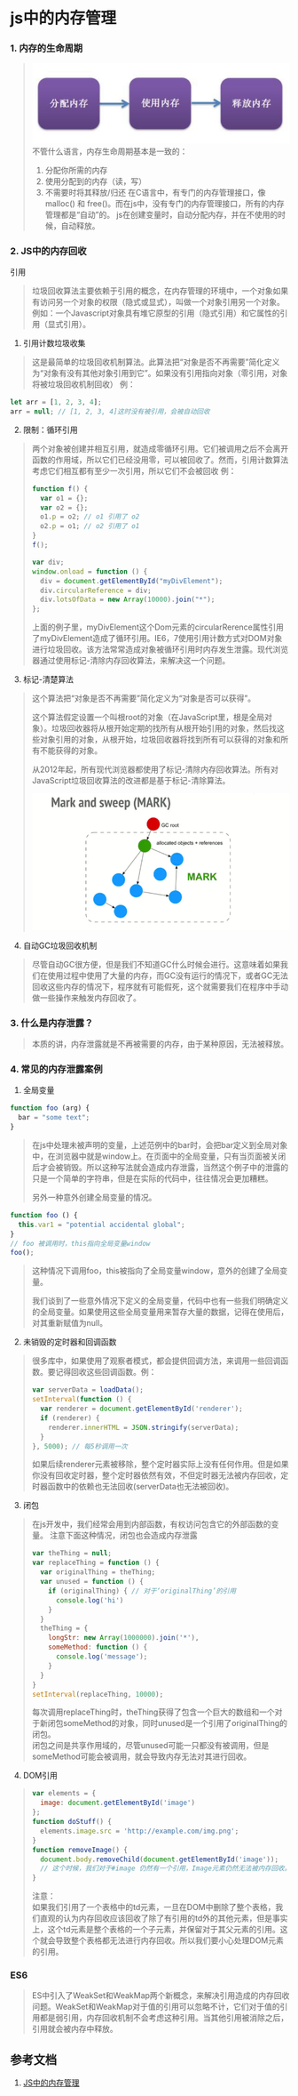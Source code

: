 # js中的内存管理

### 1. 内存的生命周期
> ![内存生命周期](./images/1.jpeg)
> 不管什么语言，内存生命周期基本是一致的：
> 1. 分配你所需的内存
> 2. 使用分配到的内存（读，写）
> 3. 不需要时将其释放/归还
在C语言中，有专门的内存管理接口，像malloc() 和 free()。而在js中，没有专门的内存管理接口，所有的内存管理都是“自动”的。
js在创建变量时，自动分配内存，并在不使用的时候，自动释放。

### 2. JS中的内存回收

  引用
> 垃圾回收算法主要依赖于引用的概念，在内存管理的环境中，一个对象如果有访问另一个对象的权限（隐式或显式），叫做一个对象引用另一个对象。
> 例如：一个Javascript对象具有堆它原型的引用（隐式引用）和它属性的引用（显式引用）。

1. 引用计数垃圾收集
> 这是最简单的垃圾回收机制算法。此算法把“对象是否不再需要”简化定义为“对象有没有其他对象引用到它”。如果没有引用指向对象（零引用，对象将被垃圾回收机制回收）
例：
```js
let arr = [1, 2, 3, 4];
arr = null; // [1, 2, 3, 4]这时没有被引用，会被自动回收
```
2. 限制：循环引用
> 两个对象被创建并相互引用，就造成零循环引用。它们被调用之后不会离开函数的作用域，所以它们已经没用零，可以被回收了。然而，引用计数算法考虑它们相互都有至少一次引用，所以它们不会被回收
例：
> ```js
> function f() {
>   var o1 = {};
>   var o2 = {};
>   o1.p = o2; // o1 引用了 o2
>   o2.p = o1; // o2 引用了 o1
> }
> f();
> ```
> ```js
> var div;
> window.onload = function () {
>   div = document.getElementById("myDivElement");
>   div.circularReference = div;
>   div.lotsOfData = new Array(10000).join("*");
> };
> ```
> 上面的例子里，myDivElement这个Dom元素的circularRerence属性引用了myDivElement造成了循环引用。IE6，7使用引用计数方式对DOM对象进行垃圾回收。该方法常常造成对象被循环引用时内存发生泄露。现代浏览器通过使用标记-清除内存回收算法，来解决这一个问题。

3. 标记-清楚算法
> 这个算法把“对象是否不再需要”简化定义为“对象是否可以获得”。  
> 
> 这个算法假定设置一个叫根root的对象（在JavaScript里，根是全局对象）。垃圾回收器将从根开始定期的找所有从根开始引用的对象，然后找这些对象引用的对象，从根开始，垃圾回收器将找到所有可以获得的对象和所有不能获得的对象。 
> 
> 从2012年起，所有现代浏览器都使用了标记-清除内存回收算法。所有对JavaScript垃圾回收算法的改进都是基于标记-清除算法。  
> 
> ![标记-清除算法](./images/img2.webp)

4. 自动GC垃圾回收机制
> 尽管自动GC很方便，但是我们不知道GC什么时候会进行。这意味着如果我们在使用过程中使用了大量的内存，而GC没有运行的情况下，或者GC无法回收这些内存的情况下，程序就有可能假死，这个就需要我们在程序中手动做一些操作来触发内存回收了。

### 3. 什么是内存泄露？

> 本质的讲，内存泄露就是不再被需要的内存，由于某种原因，无法被释放。

### 4. 常见的内存泄露案例

1. 全局变量
```js
function foo (arg) {
  bar = "some text";
}
```
> 在js中处理未被声明的变量，上述范例中的bar时，会把bar定义到全局对象中，在浏览器中就是window上。在页面中的全局变量，只有当页面被关闭后才会被销毁。所以这种写法就会造成内存泄露，当然这个例子中的泄露的只是一个简单的字符串，但是在实际的代码中，往往情况会更加糟糕。  
> 
> 另外一种意外创建全局变量的情况。
```js
function foo () {
  this.var1 = "potential accidental global";
}
// foo 被调用时，this指向全局变量window
foo();
```
> 这种情况下调用foo，this被指向了全局变量window，意外的创建了全局变量。  
> 
> 我们谈到了一些意外情况下定义的全局变量，代码中也有一些我们明确定义的全局变量。如果使用这些全局变量用来暂存大量的数据，记得在使用后，对其重新赋值为null。

2. 未销毁的定时器和回调函数
> 很多库中，如果使用了观察者模式，都会提供回调方法，来调用一些回调函数。要记得回收这些回调函数。例：
> ```js
> var serverData = loadData();
> setInterval(function () {
>   var renderer = document.getElementById('renderer');
>   if (renderer) {
>     renderer.innerHTML = JSON.stringify(serverData);
>   }
> }, 5000); // 每5秒调用一次
> ```
> 如果后续renderer元素被移除，整个定时器实际上没有任何作用。但是如果你没有回收定时器，整个定时器依然有效，不但定时器无法被内存回收，定时器函数中的依赖也无法回收(serverData也无法被回收)。

3. 闭包
> 在js开发中，我们经常会用到内部函数，有权访问包含它的外部函数的变量。
> 注意下面这种情况，闭包也会造成内存泄露
> ```js
> var theThing = null;
> var replaceThing = function () {
>   var originalThing = theThing;
>   var unused = function () {
>     if (originalThing) { // 对于‘originalThing’的引用
>       console.log('hi')
>     }
>   }
>   theThing = {
>     longStr: new Array(1000000).join('*'),
>     someMethod: function () {
>       console.log('message');
>     }
>   }
> }
> setInterval(replaceThing, 10000);
> ```
> 每次调用replaceThing时，theThing获得了包含一个巨大的数组和一个对于新闭包someMethod的对象，同时unused是一个引用了originalThing的闭包。  
> 闭包之间是共享作用域的，尽管unused可能一只都没有被调用，但是someMethod可能会被调用，就会导致内存无法对其进行回收。

4. DOM引用
> ```js
> var elements = {
>   image: document.getElementById('image')
> };
> function doStuff() {
>   elements.image.src = 'http://example.com/img.png';
> }
> function removeImage() {
>   document.body.removeChild(document.getElementById('image'));
>   // 这个时候，我们对于#image 仍然有一个引用，Image元素仍然无法被内存回收。
> }
> ```
> 注意：  
> 如果我们引用了一个表格中的td元素，一旦在DOM中删除了整个表格，我们直观的认为内存回收应该回收了除了有引用的td外的其他元素，但是事实上，这个td元素是整个表格的一个子元素，并保留对于其父元素的引用。这个就会导致整个表格都无法进行内存回收。所以我们要小心处理DOM元素的引用。

### ES6
> ES中引入了WeakSet和WeakMap两个新概念，来解决引用造成的内存回收问题。WeakSet和WeakMap对于值的引用可以忽略不计，它们对于值的引用都是弱引用，内存回收机制不会考虑这种引用。当其他引用被消除之后，引用就会被内存中释放。  
> 
  
## 参考文档
1. [JS中的内存管理](https://www.jianshu.com/p/b31c7d5e8311)

